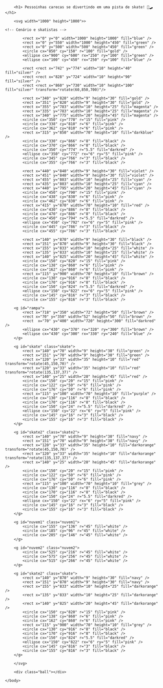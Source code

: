 <html>
	<head>
		<meta charset="uft-8">
		<title>Skatistas</title>
		<link href="style1.css" rel="stylesheet">
		<link rel="sortcut icon" href="icon_face.png">
	</head>
	<body>
		
		<h1> Pessoinhas carecas se divertindo em uma pista de skate! 🥰🛹</h1>
		
		<svg width="1000" height="1000">>
			
	<!-- Cenário e skatistas -->			

			<rect x="0" y="0" width="1000" height="1000" fill="blue" />
			<rect x="0" y="550" width="1000" height="450" fill="green" />
			<rect x="0" y="500" width="500" height="450" fill="green" />
			<circle cx="850" cy="150" r="100" fill="gold" />
			<ellipse cx="900" cy="600" rx="250" ry="100" fill="green" />
			<ellipse cx="100" cy="450" rx="250" ry="100" fill="blue" />			

			<rect <rect x="742" y="774" width="10" height="40" fill="silver" />
			<rect <rect x="828" y="724" width="10" height="90" fill="silver" />
			<rect <rect x="860" y="730" width="10" height="100" fill="silver" transform="rotate(60,850,700)"/>			

			<rect x="340" y="820" width="9" height="30" fill="gold" />
			<rect x="351" y="820" width="9" height="30" fill="gold" />
			<rect x="355" y="783" width="10" height="25" fill="magenta" />
			<rect x="335" y="783" width="10" height="25" fill="magenta" />
			<rect x="340" y="775" width="20" height="45" fill="magenta" />
			<circle cx="350" cy="770" r="15" fill="pink" />
			<circle cx="338" cy="810" r="6" fill="pink" />
			<circle cx="362" cy="810" r="6" fill="pink" />			
			<rect x="315" y="850" width="70" height="10" fill="darkblue" />
			<circle cx="330" cy="866" r="8" fill="black" />
			<circle cx="370" cy="866" r="8" fill="black" />
			<circle cx="350" cy="774" r="5.5" fill="darkred" />
			<ellipse cx="350" cy="772" rx="6" ry="5" fill="pink" />
			<circle cx="345" cy="766" r="3" fill="black" />
			<circle cx="355" cy="766" r="3" fill="black" />	
			
			<rect x="440" y="840" width="9" height="30" fill="violet" />
			<rect x="451" y="840" width="9" height="30" fill="violet" />
			<rect x="455" y="803" width="10" height="25" fill="cyan" />
			<rect x="435" y="803" width="10" height="25" fill="cyan" />
			<rect x="440" y="795" width="20" height="45" fill="cyan" />
			<circle cx="450" cy="790" r="15" fill="pink" />
			<circle cx="438" cy="830" r="6" fill="pink" />
			<circle cx="462" cy="830" r="6" fill="pink" />			
			<rect x="415" y="870" width="70" height="10" fill="red" />
			<circle cx="430" cy="886" r="8" fill="black" />
			<circle cx="470" cy="886" r="8" fill="black" />
			<circle cx="450" cy="794" r="5.5" fill="darkred" />
			<ellipse cx="450" cy="792" rx="6" ry="5" fill="pink" />
			<circle cx="445" cy="786" r="3" fill="black" />
			<circle cx="455" cy="786" r="3" fill="black" />
			
			<rect x="140" y="870" width="9" height="30" fill="black" />
			<rect x="151" y="870" width="9" height="30" fill="black" />
			<rect x="155" y="833" width="10" height="25" fill="white" />
			<rect x="135" y="833" width="10" height="25" fill="white" />
			<rect x="140" y="825" width="20" height="45" fill="white" />
			<circle cx="150" cy="820" r="15" fill="pink" />
			<circle cx="138" cy="860" r="6" fill="pink" />
			<circle cx="162" cy="860" r="6" fill="pink" />			
			<rect x="115" y="900" width="70" height="10" fill="brown" />
			<circle cx="130" cy="916" r="8" fill="black" />
			<circle cx="170" cy="916" r="8" fill="black" />
			<circle cx="150" cy="824" r="5.5" fill="darkred" />
			<ellipse cx="150" cy="822" rx="6" ry="5" fill="pink" />
			<circle cx="145" cy="816" r="3" fill="black" />
			<circle cx="155" cy="816" r="3" fill="black" />
			
		<g id="rampa">
			<rect x="718" y="350" width="72" height="50" fill="brown" />
			<rect x="70" y="350" width="52" height="50" fill="brown" />
			<rect  x="70" y="400" width="720" height="300" fill="darkred" />
			<ellipse cx="430" cy="370" rx="320" ry="300" fill="brown" />
			<ellipse cx="430" cy="300" rx="330" ry="240" fill="blue" />
		</g>
		
		<g id="skate" class="skate">
			<rect x="140" y="70" width="9" height="30" fill="green" />
			<rect x="151" y="70" width="9" height="30" fill="green" />
			<rect x="120" y="33" width="35" height="10" fill="red" transform="rotate(45,150,70)" />
			<rect x="120" y="33" width="35" height="10" fill="red" transform="rotate(135,137,37)" />
			<rect x="140" y="25" width="20" height="45" fill="red" />
			<circle cx="150" cy="20" r="15" fill="pink" />
			<circle cx="122" cy="50" r="6" fill="pink" />
			<circle cx="176" cy="50" r="6" fill="pink" />			
			<rect x="115" y="100" width="70" height="10" fill="purple" />
			<circle cx="130" cy="116" r="8" fill="black" />
			<circle cx="170" cy="116" r="8" fill="black" />
			<circle cx="150" cy="24" r="5.5" fill="darkred" />
			<ellipse cx="150" cy="22" rx="6" ry="5" fill="pink" />
			<circle cx="145" cy="16" r="3" fill="black" />
			<circle cx="155" cy="16" r="3" fill="black" />	
        </g>
		
		<g id="skate2" class="skate2">
			<rect x="140" y="70" width="9" height="30" fill="navy" />
			<rect x="151" y="70" width="9" height="30" fill="navy" />
			<rect x="120" y="33" width="35" height="10" fill="darkorange" transform="rotate(45,150,70)" />
			<rect x="120" y="33" width="35" height="10" fill="darkorange" transform="rotate(135,137,37)" />
			<rect x="140" y="25" width="20" height="45" fill="darkorange" />
			<circle cx="150" cy="20" r="15" fill="pink" />
			<circle cx="122" cy="50" r="6" fill="pink" />
			<circle cx="176" cy="50" r="6" fill="pink" />			
			<rect x="115" y="100" width="70" height="10" fill="grey" />
			<circle cx="130" cy="116" r="8" fill="black" />
			<circle cx="170" cy="116" r="8" fill="black" />
			<circle cx="150" cy="24" r="5.5" fill="darkred" />
			<ellipse cx="150" cy="22" rx="6" ry="5" fill="pink" />
			<circle cx="145" cy="16" r="3" fill="black" />
			<circle cx="155" cy="16" r="3" fill="black" />	
        </g>
		
		<g id="nuvem1" class="nuvem1">
			<circle cx="155" cy="136" r="45" fill="white" />
			<circle cx="185" cy="96" r="45" fill="white" />
			<circle cx="205" cy="146" r="45" fill="white" />
		</g>
		
		<g id="nuvem2" class="nuvem2">
			<circle cx="525" cy="216" r="45" fill="white" />
			<circle cx="575" cy="256" r="45" fill="white" />
			<circle cx="515" cy="266" r="45" fill="white" />
		</g>
		
		<g id="skate2" class="skate">
			<rect x="140" y="870" width="9" height="30" fill="navy" />
			<rect x="151" y="870" width="9" height="30" fill="navy" />
			<rect x="155" y="833" width="10" height="25" fill="darkorange" />
			<rect x="135" y="833" width="10" height="25" fill="darkorange" />
			<rect x="140" y="825" width="20" height="45" fill="darkorange" />
			<circle cx="150" cy="820" r="15" fill="pink" />
			<circle cx="138" cy="860" r="6" fill="pink" />
			<circle cx="162" cy="860" r="6" fill="pink" />			
			<rect x="115" y="900" width="70" height="10" fill="grey" />
			<circle cx="130" cy="916" r="8" fill="black" />
			<circle cx="170" cy="916" r="8" fill="black" />
			<circle cx="150" cy="824" r="5.5" fill="darkred" />
			<ellipse cx="150" cy="822" rx="6" ry="5" fill="pink" />
			<circle cx="145" cy="816" r="3" fill="black" />
			<circle cx="155" cy="816" r="3" fill="black" />
		</g>
		
		</svg>

		<div class="ball"></div>

	</body>
</html>
